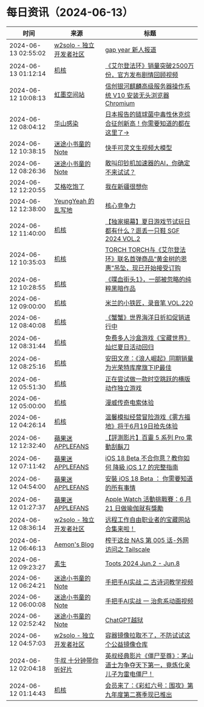 ﻿# 每日资讯（2024-06-13）

|时间|来源|标题|
|---|---|---|
|2024-06-13 02:55:02|[w2solo - 独立开发者社区](https://w2solo.com/topics/feed)|[gap year 新人报道](https://w2solo.com/topics/4688)|
|2024-06-13 01:12:14|[机核](https://www.gcores.com/rss)|[《艾尔登法环》销量突破2500万份，官方发布剧情回顾视频](https://www.gcores.com/articles/183398)|
|2024-06-12 10:08:13|[虹墨空间站](https://www.imaegoo.com/atom.xml)|[信创银河麒麟高级服务器操作系统 V10 安装无头浏览器 Chromium](https://www.imaegoo.com/2024/kylin-chromium/)|
|2024-06-12 08:04:12|[华山感染](https://feedpress.me/wx-hsinfect)|[日本报告的链球菌中毒性休克综合征创新高！你需要知道的都在这里了→](http://mp.weixin.qq.com/s?__biz=Mzk0ODIzMjMxNQ%3D%3D&mid=2247503249&idx=1&sn=b13795823910835f294af1f3a991ed8c)|
|2024-06-12 10:38:15|[迷途小书童的Note](https://xugaoxiang.com/feed)|[快手可灵文生视频大模型](https://xugaoxiang.com/2024/06/12/klingai/)|
|2024-06-12 08:26:36|[迷途小书童的Note](https://xugaoxiang.com/feed)|[敢叫印钞机加速器的AI，你确定不来试试？](https://xugaoxiang.com/2024/06/12/moneyprinterturbo/)|
|2024-06-12 12:20:55|[艾格吃饱了](https://feedpress.me/wx-aigechibaole)|[我在新疆很想你](http://mp.weixin.qq.com/s?__biz=MjM5NTYxODQyMA%3D%3D&mid=2653454617&idx=1&sn=68d872422d95918d207ae528d398d05d)|
|2024-06-12 12:38:00|[YeungYeah 的乱写地](http://scottyeung.top/atom.xml)|[核心竞争力](https://scottyeung.top/2024/core-competitiveness/)|
|2024-06-12 11:40:00|[机核](https://www.gcores.com/rss)|[【独家揭幕】夏日游戏节试玩日都有什么？逛丢一只鞋 SGF 2024 VOL.2](https://www.gcores.com/videos/183295)|
|2024-06-12 10:35:03|[机核](https://www.gcores.com/rss)|[TORCH TORCH与《艾尔登法环》联名首弹商品“黄金树的恩惠”吊坠，现已开始接受订购](https://www.gcores.com/articles/183318)|
|2024-06-12 10:28:55|[机核](https://www.gcores.com/rss)|[《喋血街头1》，一部被忽略的纯粹黑暗作品](https://www.gcores.com/articles/183112)|
|2024-06-12 09:00:00|[机核](https://www.gcores.com/rss)|[米兰的小铁匠，录音笔 VOL.220](https://www.gcores.com/radios/183300)|
|2024-06-12 08:40:08|[机核](https://www.gcores.com/rss)|[《蟹蟹》世界海洋日折扣促销进行中](https://www.gcores.com/articles/183304)|
|2024-06-12 08:31:44|[机核](https://www.gcores.com/rss)|[免费多人沙盒游戏《宝藏世界》灿烂夏日活动回归](https://www.gcores.com/articles/183305)|
|2024-06-12 08:25:16|[机核](https://www.gcores.com/rss)|[安田文彦：《浪人崛起》同期销量为光荣特库摩旗下IP最佳](https://www.gcores.com/articles/183302)|
|2024-06-12 05:51:30|[机核](https://www.gcores.com/rss)|[正在尝试做一款时空跳跃的横版动作独立游戏](https://www.gcores.com/videos/183296)|
|2024-06-12 05:00:00|[机核](https://www.gcores.com/rss)|[漫威传奇电索体验](https://www.gcores.com/videos/182465)|
|2024-06-12 04:26:14|[机核](https://www.gcores.com/rss)|[温馨模拟经营冒险游戏《雾方福地》将于6月19日抢先体验](https://www.gcores.com/articles/183294)|
|2024-06-12 12:32:40|[蘋果迷 APPLEFANS](https://applefans.today/feed/)|[【評測影片】百靈 5 系列 Pro 電動刮鬍刀](https://applefans.today/2024-06-braun-pro-reviews/)|
|2024-06-12 07:11:42|[蘋果迷 APPLEFANS](https://applefans.today/feed/)|[iOS 18 Beta 不合你意？教你如何 降級 iOS 17 的完整指南](https://applefans.today/2024-06-how-to-ios-18-beta-back-to-ios-17/)|
|2024-06-12 04:54:00|[蘋果迷 APPLEFANS](https://applefans.today/feed/)|[安裝 iOS 18 Beta ： 你需要知道的所有事情](https://applefans.today/2024-how-to-install-ios-18-beta/)|
|2024-06-12 01:27:37|[蘋果迷 APPLEFANS](https://applefans.today/feed/)|[Apple Watch 活動挑戰賽：6 月 21 日做瑜伽就有獎勵](https://applefans.today/2024-06-apple-watch-yoga-day-challenge/)|
|2024-06-12 08:36:14|[w2solo - 独立开发者社区](https://w2solo.com/topics/feed)|[远程工作自由职业者的宝藏网站合集来啦！](https://w2solo.com/topics/4687)|
|2024-06-12 06:46:13|[Aemon's Blog](https://aemoncao.github.io/rss2.xml)|[榨干这台 NAS 第 005 话-外网访问之 Tailscale](https://aemoncao.github.io/2024/06/12/%E6%A6%A8%E5%B9%B2%E8%BF%99%E5%8F%B0NAS%E7%AC%AC005%E8%AF%9D-%E5%A4%96%E7%BD%91%E8%AE%BF%E9%97%AE%E4%B9%8BTailscale/)|
|2024-06-12 09:23:27|[素生](http://z.arlmy.me/atom.xml)|[Toots 2024 Jun.2 - Jun.8](http://z.arlmy.me/posts/MastodonArchives/2024/MastodonTootsArchives_20240608/)|
|2024-06-12 06:24:21|[迷途小书童的Note](https://xugaoxiang.com/feed)|[手把手AI实战 二 古诗词教学视频](https://xugaoxiang.com/2024/06/12/ai-project-2/)|
|2024-06-12 06:00:08|[迷途小书童的Note](https://xugaoxiang.com/feed)|[手把手AI实战 一 治愈系动画视频](https://xugaoxiang.com/2024/06/12/ai-project-1/)|
|2024-06-12 02:52:42|[迷途小书童的Note](https://xugaoxiang.com/feed)|[ChatGPT越狱](https://xugaoxiang.com/2024/06/12/chatgpt-jailbreak/)|
|2024-06-12 04:57:03|[w2solo - 独立开发者社区](https://w2solo.com/topics/feed)|[容器镜像拉取不了，不防试试这个公益镜像仓库](https://w2solo.com/topics/4686)|
|2024-06-12 02:04:18|[牛叔 十分钟带你听好片](https://getpodcast.xyz/data/ximalaya/11534451.xml)|[英叔经典影片《僵尸至尊》：茅山道士为争夺天下第一，竟炼化亲儿子为雷电僵尸！](https://www.ximalaya.com/sound/734408500)|
|2024-06-12 01:14:43|[机核](https://www.gcores.com/rss)|[会员来了：《彩虹六号：围攻》第九年度第二赛季现已推出](https://www.gcores.com/articles/183273)|
